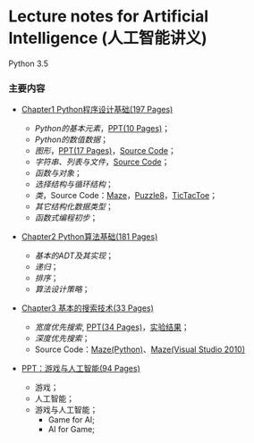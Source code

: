 # Lecture notes for Artificial Intelligence (人工智能讲义)

Python 3.5

### 主要内容
- <a href="Chapter1-CN.pdf">Chapter1 Python程序设计基础(197 Pages)</a>
   - _Python的基本元素_，<a href="https://github.com/duxiaoqin/Lecture-notes-for-Artificial-Intelligence/blob/master/Lesson1-CN.pdf">PPT(10 Pages)</a>；
   - _Python的数值数据_；
   - _图形_，<a href="https://github.com/duxiaoqin/Lecture-notes-for-Artificial-Intelligence/blob/master/Lesson2-CN.pdf">PPT(17 Pages)</a>，<a href="https://github.com/duxiaoqin/Lecture-notes-for-Artificial-Intelligence/blob/master/SourceCode3.zip">Source Code</a>；
   - _字符串、列表与文件_，<a href="https://github.com/duxiaoqin/Lecture-notes-for-Artificial-Intelligence/blob/master/SourceCode2.zip">Source Code</a>；
   - _函数与对象_；
   - _选择结构与循环结构_；
   - _类_，Source Code：<a href="https://github.com/duxiaoqin/Lecture-notes-for-Artificial-Intelligence/blob/master/Maze1.zip">Maze</a>，<a href="https://github.com/duxiaoqin/Lecture-notes-for-Artificial-Intelligence/blob/master/Puzzle8-1.zip">Puzzle8</a>，<a href="https://github.com/duxiaoqin/Lecture-notes-for-Artificial-Intelligence/blob/master/TicTacToe1.zip">TicTacToe</a>；
   - _其它结构化数据类型_；
   - _函数式编程初步_；

- <a href="https://github.com/duxiaoqin/Lecture-notes-for-Artificial-Intelligence/blob/master/Chapter2-CN.pdf">Chapter2 Python算法基础(181 Pages)</a>
   - _基本的ADT及其实现_；
   - _递归_；
   - _排序_；
   - _算法设计策略_；
   
- <a href="https://github.com/duxiaoqin/Lecture-notes-for-Artificial-Intelligence/blob/master/Chapter3-CN.pdf">Chapter3 基本的搜索技术(33 Pages)</a>
   - _宽度优先搜索_, <a href="https://github.com/duxiaoqin/Lecture-notes-for-Artificial-Intelligence/blob/master/Search1-CN.pdf">PPT(34 Pages)</a>，<a href="maze_bfs.png">实验结果</a>；
   - _深度优先搜索_；
   - Source Code：<a href="https://github.com/duxiaoqin/Lecture-notes-for-Artificial-Intelligence/blob/master/Maze_DBFS.zip">Maze(Python)</a>、<a href="https://github.com/duxiaoqin/Lecture-notes-for-Artificial-Intelligence/blob/master/DFSMaze.zip">Maze(Visual Studio 2010)</a>
   
- <a href="https://github.com/duxiaoqin/Lecture-notes-for-Artificial-Intelligence/blob/master/GAMEAI-CN.pdf">PPT：游戏与人工智能(94 Pages)</a>
   - 游戏；
   - 人工智能；
   - 游戏与人工智能；
      - Game for AI;
      - AI for Game;
